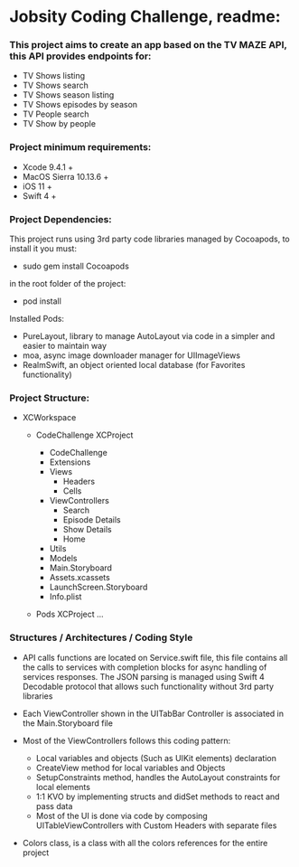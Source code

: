 #  Jobsity Coding Challenge, readme:

### This project aims to create an app based on the TV MAZE API, this API provides endpoints for:

- TV Shows listing
- TV Shows search
- TV Shows season listing
- TV Shows episodes by season
- TV People search
- TV Show by people

### Project minimum requirements:

- Xcode 9.4.1 +
- MacOS Sierra 10.13.6 +
- iOS 11 +
- Swift 4 +

### Project Dependencies:

This project runs using 3rd party code libraries managed by Cocoapods, to install
it you must:

- sudo gem install Cocoapods

in the root folder of the project:

- pod install

Installed Pods:

- PureLayout, library to manage AutoLayout via code in a simpler and easier to maintain way
- moa, async image downloader manager for UIImageViews
- RealmSwift, an object oriented local database (for Favorites functionality)

### Project Structure:

+ XCWorkspace
    + CodeChallenge XCProject
        + CodeChallenge
        - Extensions
        + Views
            + Headers
            + Cells
        + ViewControllers
            + Search
            + Episode Details
            + Show Details
            + Home
        + Utils
        + Models
        - Main.Storyboard
        - Assets.xcassets
        - LaunchScreen.Storyboard
        - Info.plist

    + Pods XCProject
    ...

### Structures / Architectures / Coding Style

- API calls functions are located on Service.swift file, this file contains
all the calls to services with completion blocks for async handling of services responses.
The JSON parsing is managed using Swift 4 Decodable protocol that allows such functionality
without 3rd party libraries

- Each ViewController shown in the UITabBar Controller is associated in the Main.Storyboard file
- Most of the ViewControllers follows this coding pattern:
    - Local variables and objects (Such as UIKit elements) declaration
    - CreateView method for local variables and Objects
    - SetupConstraints method, handles the AutoLayout constraints for local elements
    - 1:1 KVO   by implementing structs and didSet methods to react and pass data 
    - Most of the UI is done via code by composing UITableViewControllers with Custom Headers with separate files
- Colors class, is a class with all the colors references for the entire project



